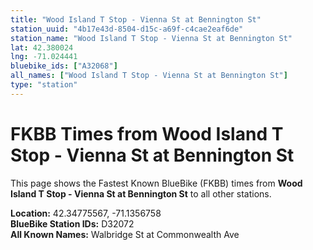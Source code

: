 ```yaml
---
title: "Wood Island T Stop - Vienna St at Bennington St"
station_uuid: "4b17e43d-8504-d15c-a69f-c4cae2eaf6de"
station_name: "Wood Island T Stop - Vienna St at Bennington St"
lat: 42.380024
lng: -71.024441
bluebike_ids: ["A32068"]
all_names: ["Wood Island T Stop - Vienna St at Bennington St"]
type: "station"
---
```


# FKBB Times from Wood Island T Stop - Vienna St at Bennington St

This page shows the Fastest Known BlueBike (FKBB) times from **Wood Island T Stop - Vienna St at Bennington St** to all other stations.

**Location:** 42.34775567, -71.1356758  
**BlueBike Station IDs:** D32072  
**All Known Names:** Walbridge St at Commonwealth Ave

